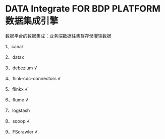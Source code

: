 # DATA Integrate FOR BDP PLATFORM 数据集成引擎

数据平台的数据集成：业务端数据往集群存储灌输数据

1、canal

2、datax

3、debezium √

4、flink-cdc-connectors √

5、flinkx √

6、flume √

7、logstash

8、sqoop √

9、FScrawler √